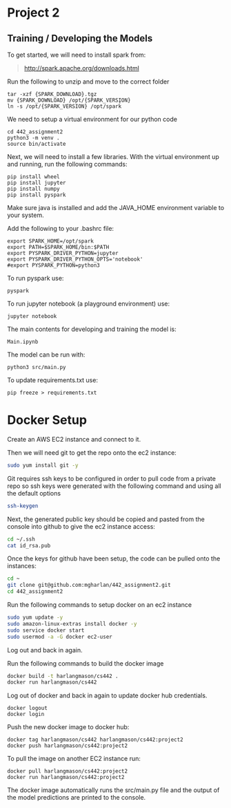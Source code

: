 # Project 2

## Training / Developing the Models

To get started, we will need to install spark from:

> http://spark.apache.org/downloads.html

Run the following to unzip and move to the correct folder

```
tar -xzf {SPARK_DOWNLOAD}.tgz
mv {SPARK_DOWNLOAD} /opt/{SPARK_VERSION}
ln -s /opt/{SPARK_VERSION} /opt/spark̀
```

We need to setup a virtual environment for our python code

```
cd 442_assignment2
python3 -m venv .
source bin/activate
```

Next, we will need to install a few libraries. With the virtual environment up and running, run the following commands:

```
pip install wheel
pip install jupyter
pip install numpy
pip install pyspark
```

Make sure java is installed and add the JAVA_HOME environment variable to your system.

Add the following to your .bashrc file:

```
export SPARK_HOME=/opt/spark
export PATH=$SPARK_HOME/bin:$PATH
export PYSPARK_DRIVER_PYTHON=jupyter
export PYSPARK_DRIVER_PYTHON_OPTS='notebook'
#export PYSPARK_PYTHON=python3
```

To run pyspark use:

```
pyspark
```

To run jupyter notebook (a playground environment) use:

```
jupyter notebook
```

The main contents for developing and training the model is:

```
Main.ipynb
```

The model can be run with:

```
python3 src/main.py
```

To update requirements.txt use:

```
pip freeze > requirements.txt
```

# Docker Setup

Create an AWS EC2 instance and connect to it.

Then we will need git to get the repo onto the ec2 instance:

```bash
sudo yum install git -y
```

Git requires ssh keys to be configured in order to pull code from a private repo so ssh keys were generated with the following command and using all the default options

```bash
ssh-keygen
```

Next, the generated public key should be copied and pasted from the console into github to give the ec2 instance access:

```bash
cd ~/.ssh
cat id_rsa.pub
```

Once the keys for github have been setup, the code can be pulled onto the instances:

```bash
cd ~
git clone git@github.com:mgharlan/442_assignment2.git
cd 442_assignment2
```

Run the following commands to setup docker on an ec2 instance

```bash
sudo yum update -y
sudo amazon-linux-extras install docker -y
sudo service docker start
sudo usermod -a -G docker ec2-user
```

Log out and back in again.

Run the following commands to build the docker image

```bash
docker build -t harlangmason/cs442 .
docker run harlangmason/cs442
```

Log out of docker and back in again to update docker hub credentials.

```
docker logout
docker login
```

Push the new docker image to docker hub:

```
docker tag harlangmason/cs442 harlangmason/cs442:project2
docker push harlangmason/cs442:project2
```

To pull the image on another EC2 instance run:

```
docker pull harlangmason/cs442:project2
docker run harlangmason/cs442:project2
```

The docker image automatically runs the src/main.py file and the output of the model predictions are printed to the console.
